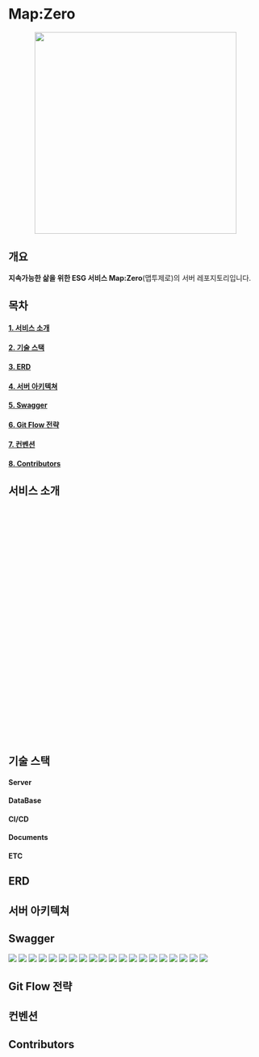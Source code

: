 # Map:Zero
<p align="center" ><img src= "https://github.com/team-ecolink/map2zero-backend/assets/85255237/f18c41b4-8b16-42de-91ec-0f769df2b1ed" width="400"/></p>

## 개요
**지속가능한 삶을 위한 ESG 서비스 Map:Zero**(맵투제로)의 서버 레포지토리입니다.

## 목차
#### [1. 서비스 소개](#서비스-소개)
#### [2. 기술 스택](#기술-스택)
#### [3. ERD](#erd)
#### [4. 서버 아키텍쳐](#서버-아키텍쳐)
#### [5. Swagger](#swagger)
#### [6. Git Flow 전략](#git-flow-전략)
#### [7. 컨벤션](#컨벤션)
#### [8. Contributors](#contributors)

## 서비스 소개
<!-- 담당: 최이주 -->

<br>
<br>
<br>
<br>
<br>
<br>
<br>
<br>
<br>
<br>
<br>
<br>
<br>
<br>
<br>
<br>
<br>
<br>
<br>
<br>
<br>
<br>
<br>
<br>
<br>
<br>
<br>

<!-- 담당: 최이주 -->
## 기술 스택
<!-- 담당: 이준표 -->

#### Server

#### DataBase

#### CI/CD

#### Documents

#### ETC



<!-- 담당: 이준표 -->
## ERD
<!-- 담당: 이현희 -->





<!-- 담당: 이현희 -->
## 서버 아키텍쳐
<!-- 담당: 이준표 -->







<!-- 담당: 이준표 -->
## Swagger
<!-- 담당: 성유진 -->
<img src = "https://github.com/team-ecolink/map2zero-backend/assets/88930580/e76d43cb-ee2b-438a-9a6a-164107deba68" />
<img src = "https://github.com/team-ecolink/map2zero-backend/assets/88930580/c9032d0b-80dd-46c8-ae86-2e90cd904f5f" />
<img src = "https://github.com/team-ecolink/map2zero-backend/assets/88930580/600c7111-8e78-460a-87ab-3d6ca557e6b5" />
<img src = "https://github.com/team-ecolink/map2zero-backend/assets/88930580/d6bca184-cafd-47be-8d81-29f5c04cd2e4" />
<img src = "https://github.com/team-ecolink/map2zero-backend/assets/88930580/1545898f-7e14-45e1-8edb-cce60467a3dc" />
<img src = "https://github.com/team-ecolink/map2zero-backend/assets/88930580/72a3f729-38f0-401c-a4d1-de4e661da795" />
<img src = "https://github.com/team-ecolink/map2zero-backend/assets/88930580/91ed3635-e4ee-4314-bc67-e5ac9fe92bff" />
<img src = "https://github.com/team-ecolink/map2zero-backend/assets/88930580/14e00604-070f-4b05-94cd-4848ee92803e" />
<img src = "https://github.com/team-ecolink/map2zero-backend/assets/88930580/ef215f4d-4d25-445a-b783-86b93ddfd5e7" />
<img src = "https://github.com/team-ecolink/map2zero-backend/assets/88930580/c3b9c68d-91fe-490b-878a-566c0e566410" />
<img src = "https://github.com/team-ecolink/map2zero-backend/assets/88930580/eb4193ce-888b-443b-a9c3-57f681fc9519" />
<img src = "https://github.com/team-ecolink/map2zero-backend/assets/88930580/955a25e9-7bb6-4367-9f9e-3bb23ac2857e" />
<img src = "https://github.com/team-ecolink/map2zero-backend/assets/88930580/6bb954ac-53fb-4210-bca6-064e86181e32" />
<img src = "https://github.com/team-ecolink/map2zero-backend/assets/88930580/2528c4cd-63b2-4101-851a-a8f276574236" />
<img src = "https://github.com/team-ecolink/map2zero-backend/assets/88930580/21162b43-9a78-4e74-9fc6-24afeca6346f" />
<img src = "https://github.com/team-ecolink/map2zero-backend/assets/88930580/971a994b-5b4a-4b5e-846e-3cba3aea6ad7" />
<img src = "https://github.com/team-ecolink/map2zero-backend/assets/88930580/1b2ca1f8-7461-4f41-8b03-94d01c395a3d" />
<img src = "https://github.com/team-ecolink/map2zero-backend/assets/88930580/27eb8673-5ca9-4523-b4eb-e95da169773d" />
<img src = "https://github.com/team-ecolink/map2zero-backend/assets/88930580/d537f598-0107-425b-a532-5e95cb0aa466" />
<img src = "https://github.com/team-ecolink/map2zero-backend/assets/88930580/11222a30-ecd9-49f8-a83a-48b27a2278fd" />

<!-- 담당: 성유진 -->
## Git Flow 전략
<!-- 담당: 성유진 -->





<!-- 담당: 성유진 -->
## 컨벤션
<!-- 담당: 최이주 -->




<!-- 담당: 최이주 -->
## Contributors
<!-- 담당: 이현희 -->





<!-- 담당: 이현희 -->
